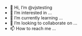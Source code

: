- 👋 Hi, I’m @vjstesting
- 👀 I’m interested in ...
- 🌱 I’m currently learning ...
- 💞️ I’m looking to collaborate on ...
- 📫 How to reach me ...

<!---
vjstesting/vjstesting is a ✨ special ✨ repository because its `README.md` (this file) appears on your GitHub profile.
You can click the Preview link to take a look at your changes.
--->
